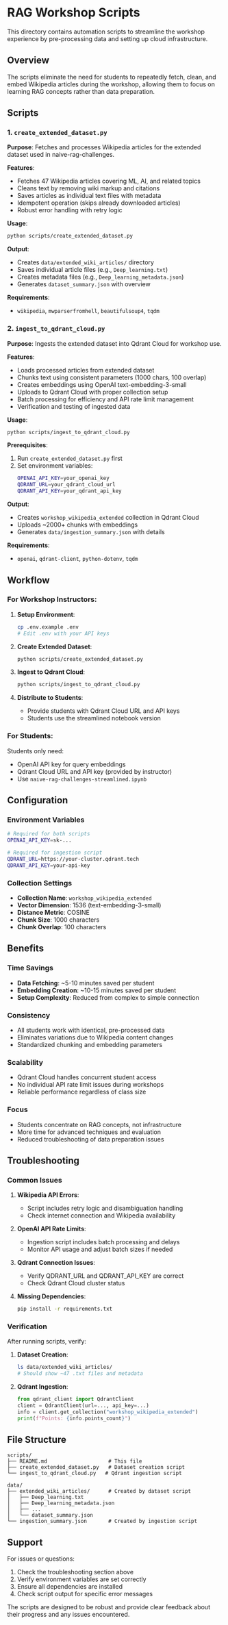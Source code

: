 # RAG Workshop Scripts

This directory contains automation scripts to streamline the workshop experience by pre-processing data and setting up cloud infrastructure.

## Overview

The scripts eliminate the need for students to repeatedly fetch, clean, and embed Wikipedia articles during the workshop, allowing them to focus on learning RAG concepts rather than data preparation.

## Scripts

### 1. `create_extended_dataset.py`

**Purpose**: Fetches and processes Wikipedia articles for the extended dataset used in naive-rag-challenges.

**Features**:
- Fetches 47 Wikipedia articles covering ML, AI, and related topics
- Cleans text by removing wiki markup and citations
- Saves articles as individual text files with metadata
- Idempotent operation (skips already downloaded articles)
- Robust error handling with retry logic

**Usage**:
```bash
python scripts/create_extended_dataset.py
```

**Output**:
- Creates `data/extended_wiki_articles/` directory
- Saves individual article files (e.g., `Deep_learning.txt`)
- Creates metadata files (e.g., `Deep_learning_metadata.json`)
- Generates `dataset_summary.json` with overview

**Requirements**:
- `wikipedia`, `mwparserfromhell`, `beautifulsoup4`, `tqdm`

### 2. `ingest_to_qdrant_cloud.py`

**Purpose**: Ingests the extended dataset into Qdrant Cloud for workshop use.

**Features**:
- Loads processed articles from extended dataset
- Chunks text using consistent parameters (1000 chars, 100 overlap)
- Creates embeddings using OpenAI text-embedding-3-small
- Uploads to Qdrant Cloud with proper collection setup
- Batch processing for efficiency and API rate limit management
- Verification and testing of ingested data

**Usage**:
```bash
python scripts/ingest_to_qdrant_cloud.py
```

**Prerequisites**:
1. Run `create_extended_dataset.py` first
2. Set environment variables:
   ```bash
   OPENAI_API_KEY=your_openai_key
   QDRANT_URL=your_qdrant_cloud_url
   QDRANT_API_KEY=your_qdrant_api_key
   ```

**Output**:
- Creates `workshop_wikipedia_extended` collection in Qdrant Cloud
- Uploads ~2000+ chunks with embeddings
- Generates `data/ingestion_summary.json` with details

**Requirements**:
- `openai`, `qdrant-client`, `python-dotenv`, `tqdm`

## Workflow

### For Workshop Instructors:

1. **Setup Environment**:
   ```bash
   cp .env.example .env
   # Edit .env with your API keys
   ```

2. **Create Extended Dataset**:
   ```bash
   python scripts/create_extended_dataset.py
   ```

3. **Ingest to Qdrant Cloud**:
   ```bash
   python scripts/ingest_to_qdrant_cloud.py
   ```

4. **Distribute to Students**:
   - Provide students with Qdrant Cloud URL and API keys
   - Students use the streamlined notebook version

### For Students:

Students only need:
- OpenAI API key for query embeddings
- Qdrant Cloud URL and API key (provided by instructor)
- Use `naive-rag-challenges-streamlined.ipynb`

## Configuration

### Environment Variables

```bash
# Required for both scripts
OPENAI_API_KEY=sk-...

# Required for ingestion script
QDRANT_URL=https://your-cluster.qdrant.tech
QDRANT_API_KEY=your-api-key
```

### Collection Settings

- **Collection Name**: `workshop_wikipedia_extended`
- **Vector Dimension**: 1536 (text-embedding-3-small)
- **Distance Metric**: COSINE
- **Chunk Size**: 1000 characters
- **Chunk Overlap**: 100 characters

## Benefits

### Time Savings
- **Data Fetching**: ~5-10 minutes saved per student
- **Embedding Creation**: ~10-15 minutes saved per student
- **Setup Complexity**: Reduced from complex to simple connection

### Consistency
- All students work with identical, pre-processed data
- Eliminates variations due to Wikipedia content changes
- Standardized chunking and embedding parameters

### Scalability
- Qdrant Cloud handles concurrent student access
- No individual API rate limit issues during workshops
- Reliable performance regardless of class size

### Focus
- Students concentrate on RAG concepts, not infrastructure
- More time for advanced techniques and evaluation
- Reduced troubleshooting of data preparation issues

## Troubleshooting

### Common Issues

1. **Wikipedia API Errors**:
   - Script includes retry logic and disambiguation handling
   - Check internet connection and Wikipedia availability

2. **OpenAI API Rate Limits**:
   - Ingestion script includes batch processing and delays
   - Monitor API usage and adjust batch sizes if needed

3. **Qdrant Connection Issues**:
   - Verify QDRANT_URL and QDRANT_API_KEY are correct
   - Check Qdrant Cloud cluster status

4. **Missing Dependencies**:
   ```bash
   pip install -r requirements.txt
   ```

### Verification

After running scripts, verify:

1. **Dataset Creation**:
   ```bash
   ls data/extended_wiki_articles/
   # Should show ~47 .txt files and metadata
   ```

2. **Qdrant Ingestion**:
   ```python
   from qdrant_client import QdrantClient
   client = QdrantClient(url=..., api_key=...)
   info = client.get_collection("workshop_wikipedia_extended")
   print(f"Points: {info.points_count}")
   ```

## File Structure

```
scripts/
├── README.md                    # This file
├── create_extended_dataset.py   # Dataset creation script
└── ingest_to_qdrant_cloud.py   # Qdrant ingestion script

data/
├── extended_wiki_articles/      # Created by dataset script
│   ├── Deep_learning.txt
│   ├── Deep_learning_metadata.json
│   ├── ...
│   └── dataset_summary.json
└── ingestion_summary.json       # Created by ingestion script
```

## Support

For issues or questions:
1. Check the troubleshooting section above
2. Verify environment variables are set correctly
3. Ensure all dependencies are installed
4. Check script output for specific error messages

The scripts are designed to be robust and provide clear feedback about their progress and any issues encountered.
